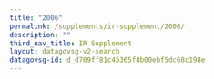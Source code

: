 ```yaml
---
title: "2006"
permalink: /supplements/ir-supplement/2006/
description: ""
third_nav_title: IR Supplement
layout: datagovsg-v2-search
datagovsg-id: d_d709ff81c45365f8b00ebf5dc68c198e
---
```

